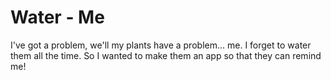 Water - Me
===

I've got a problem, we'll my plants have a problem... me. I forget to water them all the time. So I wanted to make them an app so that they can remind me!